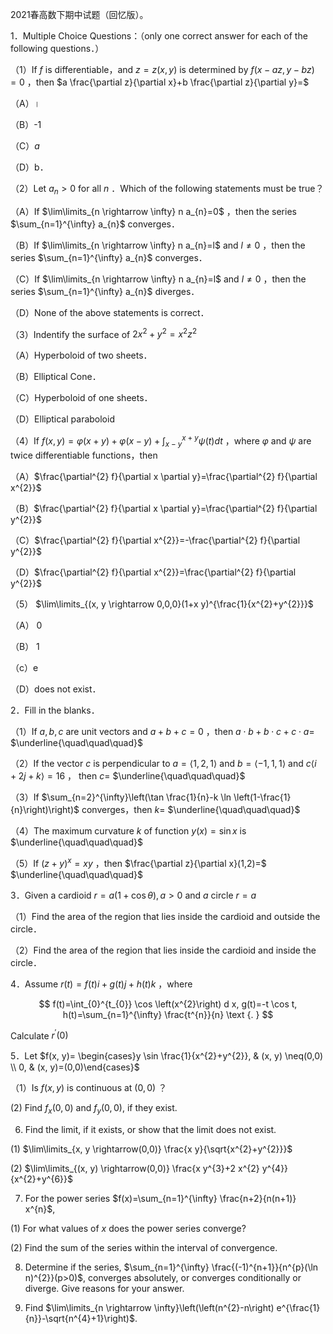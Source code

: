 2021春高数下期中试题（回忆版）。

1．Multiple Choice Questions：（only one correct answer for each of the following questions．）

（1）If $f$ is differentiable，and $z=z(x, y)$ is determined by $f(x-a z, y-b z)=0$ ，then $a \frac{\partial z}{\partial x}+b \frac{\partial z}{\partial y}=$

（A）।

（B）-1

（C）$a$

（D）b．

（2）Let $a_{n}>0$ for all $n$ ．Which of the following statements must be true？

（A）If $\lim\limits_{n \rightarrow \infty} n a_{n}=0$ ，then the series $\sum_{n=1}^{\infty} a_{n}$ converges．

（B）If $\lim\limits_{n \rightarrow \infty} n a_{n}=l$ and $l \neq 0$ ，then the series $\sum_{n=1}^{\infty} a_{n}$ converges．

（C）If $\lim\limits_{n \rightarrow \infty} n a_{n}=l$ and $l \neq 0$ ，then the series $\sum_{n=1}^{\infty} a_{n}$ diverges．

（D）None of the above statements is correct．

（3）Indentify the surface of $2 x^{2}+y^{2}=x^{2} z^{2}$

（A）Hyperboloid of two sheets．

（B）Elliptical Cone．

（C）Hyperboloid of one sheets．

（D）Elliptical paraboloid

（4）If $f(x, y)=\varphi(x+y)+\varphi(x-y)+\int_{x-y}^{x+y} \psi(t) d t$ ，where $\varphi$ and $\psi$ are twice differentiable functions，then

（A）$\frac{\partial^{2} f}{\partial x \partial y}=\frac{\partial^{2} f}{\partial x^{2}}$

（B）$\frac{\partial^{2} f}{\partial x \partial y}=\frac{\partial^{2} f}{\partial y^{2}}$

（C）$\frac{\partial^{2} f}{\partial x^{2}}=-\frac{\partial^{2} f}{\partial y^{2}}$

（D）$\frac{\partial^{2} f}{\partial x^{2}}=\frac{\partial^{2} f}{\partial y^{2}}$

（5） $\lim\limits_{(x, y \rightarrow 0,0,0}(1+x y)^{\frac{1}{x^{2}+y^{2}}}$

（A） 0

（B） 1

（c）e

（D）does not exist．

2．Fill in the blanks．

（1）If $a, b, c$ are unit vectors and $a+b+c=0$ ，then $a \cdot b+b \cdot c+c \cdot a=$ $\underline{\quad\quad\quad}$

（2）If the vector $c$ is perpendicular to $a=\langle 1,2,1\rangle$ and $b=\langle-1,1,1\rangle$ and $c\langle i+2 j+k\rangle=16$ ， then $c=$ $\underline{\quad\quad\quad}$

（3）If $\sum_{n=2}^{\infty}\left(\tan \frac{1}{n}-k \ln \left(1-\frac{1}{n}\right)\right)$ converges，then $k=$ $\underline{\quad\quad\quad}$

（4）The maximum curvature $k$ of function $y(x)=\sin x$ is $\underline{\quad\quad\quad}$

（5）If $(z+y)^{x}=x y$ ，then $\frac{\partial z}{\partial x}(1,2)=$ $\underline{\quad\quad\quad}$

3．Given a cardioid $r=a(1+\cos \theta), a>0$ and $a$ circle $r=a$

（1）Find the area of the region that lies inside the cardioid and outside the circle．

（2）Find the area of the region that lies inside the cardioid and inside the circle．

4．Assume $r(t)=f(t) i+g(t) j+h(t) k$ ，where

$$
f(t)=\int_{0}^{t_{0}} \cos \left(x^{2}\right) d x, g(t)=-t \cos t, h(t)=\sum_{n=1}^{\infty} \frac{t^{n}}{n} \text {. }
$$

Calculate $r^{\prime}(0)$

5．Let $f(x, y)= \begin{cases}y \sin \frac{1}{x^{2}+y^{2}}, & (x, y) \neq(0,0) \\ 0, & (x, y)=(0,0)\end{cases}$

（1）Is $f(x, y)$ is continuous at $(0,0)$ ？

(2) Find $f_{x}(0,0)$ and $f_{y}(0,0)$, if they exist.

6. Find the limit, if it exists, or show that the limit does not exist.

(1) $\lim\limits_{x, y \rightarrow(0,0)} \frac{x y}{\sqrt{x^{2}+y^{2}}}$

(2) $\lim\limits_{(x, y) \rightarrow(0,0)} \frac{x y^{3}+2 x^{2} y^{4}}{x^{2}+y^{6}}$

7. For the power series $f(x)=\sum_{n=1}^{\infty} \frac{n+2}{n(n+1)} x^{n}$,

(1) For what values of $x$ does the power series converge?

(2) Find the sum of the series within the interval of convergence.

8. Determine if the series, $\sum_{n=1}^{\infty} \frac{(-1)^{n+1}}{n^{p}(\ln n)^{2}}(p>0)$, converges absolutely, or converges conditionally or diverge. Give reasons for your answer.

9. Find $\lim\limits_{n \rightarrow \infty}\left(\left(n^{2}-n\right) e^{\frac{1}{n}}-\sqrt{n^{4}+1}\right)$.

